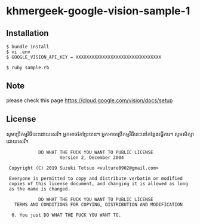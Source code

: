 # khmergeek-google-vision-sample-1

## Installation

    $ bundle install
    $ vi .env
    $ GOOGLE_VISION_API_KEY = XXXXXXXXXXXXXXXXXXXXXXXXXXXXXXXX

    $ ruby sample.rb

## Note

please check this page
https://cloud.google.com/vision/docs/setup

## License

សូមប្រើកម្មវិធីនេះដោយសេរី។ អ្នកអាចកែប្រែបាន។ អ្នកអាចប្រើកម្មវិធីនេះនៅកន្លែងធ្វើការ។ សូមសិក្សាដោយសេរី។

```
            DO WHAT THE FUCK YOU WANT TO PUBLIC LICENSE
                    Version 2, December 2004

 Copyright (C) 2019 Suzuki Tetsuo <vulture0902@gmail.com>

 Everyone is permitted to copy and distribute verbatim or modified
 copies of this license document, and changing it is allowed as long
 as the name is changed.

            DO WHAT THE FUCK YOU WANT TO PUBLIC LICENSE
   TERMS AND CONDITIONS FOR COPYING, DISTRIBUTION AND MODIFICATION

  0. You just DO WHAT THE FUCK YOU WANT TO.
```
